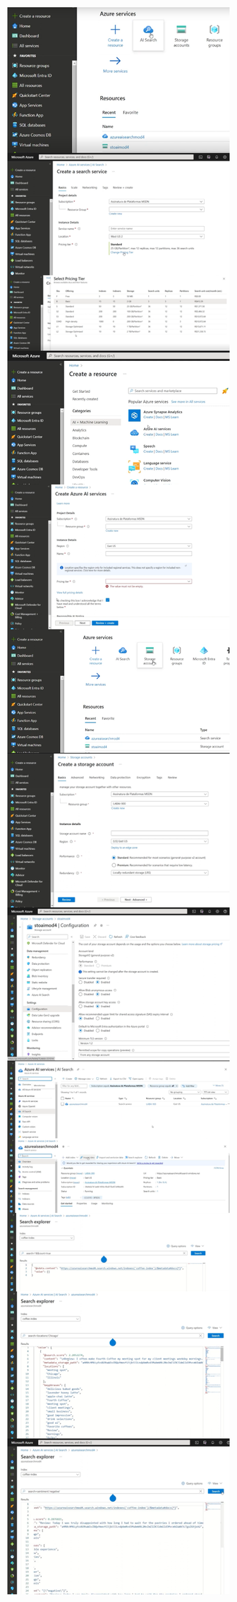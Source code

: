 
<img align="right" src="https://github.com/silvana-rozaes/DIO/blob/master/imagens/DP04%20-%20Intelig%C3%AAncia%20de%20documentos%20e%20minera%C3%A7%C3%A3o%20de%20conhecimento/01.png" width=""/>  
 
<img align="right" src="https://github.com/silvana-rozaes/DIO/blob/master/imagens/DP04%20-%20Intelig%C3%AAncia%20de%20documentos%20e%20minera%C3%A7%C3%A3o%20de%20conhecimento/02.png" width=""/>  

<img align="right" src="https://github.com/silvana-rozaes/DIO/blob/master/imagens/DP04%20-%20Intelig%C3%AAncia%20de%20documentos%20e%20minera%C3%A7%C3%A3o%20de%20conhecimento/03.png" width=""/>  

<img align="right" src="https://github.com/silvana-rozaes/DIO/blob/master/imagens/DP04%20-%20Intelig%C3%AAncia%20de%20documentos%20e%20minera%C3%A7%C3%A3o%20de%20conhecimento/04.png" width=""/>  
 
<img align="right" src="https://github.com/silvana-rozaes/DIO/blob/master/imagens/DP04%20-%20Intelig%C3%AAncia%20de%20documentos%20e%20minera%C3%A7%C3%A3o%20de%20conhecimento/05.png" width=""/>  

<img align="right" src="https://github.com/silvana-rozaes/DIO/blob/master/imagens/DP04%20-%20Intelig%C3%AAncia%20de%20documentos%20e%20minera%C3%A7%C3%A3o%20de%20conhecimento/06.png" width=""/>  

<img align="right" src="https://github.com/silvana-rozaes/DIO/blob/master/imagens/DP04%20-%20Intelig%C3%AAncia%20de%20documentos%20e%20minera%C3%A7%C3%A3o%20de%20conhecimento/07.png" width=""/>  
 
<img align="right" src="https://github.com/silvana-rozaes/DIO/blob/master/imagens/DP04%20-%20Intelig%C3%AAncia%20de%20documentos%20e%20minera%C3%A7%C3%A3o%20de%20conhecimento/08.png" width=""/>  

<img align="right" src="https://github.com/silvana-rozaes/DIO/blob/master/imagens/DP04%20-%20Intelig%C3%AAncia%20de%20documentos%20e%20minera%C3%A7%C3%A3o%20de%20conhecimento/09.png" width=""/>  

<img align="right" src="https://github.com/silvana-rozaes/DIO/blob/master/imagens/DP04%20-%20Intelig%C3%AAncia%20de%20documentos%20e%20minera%C3%A7%C3%A3o%20de%20conhecimento/10.png" width=""/>  
 
<img align="right" src="https://github.com/silvana-rozaes/DIO/blob/master/imagens/DP04%20-%20Intelig%C3%AAncia%20de%20documentos%20e%20minera%C3%A7%C3%A3o%20de%20conhecimento/11.png" width=""/>  

<img align="right" src="https://github.com/silvana-rozaes/DIO/blob/master/imagens/DP04%20-%20Intelig%C3%AAncia%20de%20documentos%20e%20minera%C3%A7%C3%A3o%20de%20conhecimento/12.png" width=""/>  

<img align="right" src="https://github.com/silvana-rozaes/DIO/blob/master/imagens/DP04%20-%20Intelig%C3%AAncia%20de%20documentos%20e%20minera%C3%A7%C3%A3o%20de%20conhecimento/13.png" width=""/>  
